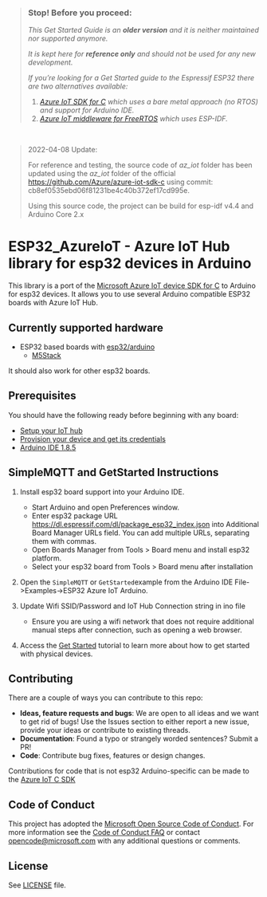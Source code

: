 > ### Stop! Before you proceed:
>
> _This Get Started Guide is an **older version** and it is neither maintained nor supported anymore._
>
> _It is kept here for **reference only** and should not be used for any new development._
>
> _If you’re looking for a Get Started guide to the Espressif ESP32 there are two alternatives available:_
>
> 1. _[Azure IoT SDK for C](https://github.com/Azure/azure-sdk-for-c-arduino/blob/main/examples/Azure_IoT_Hub_ESP32/readme.md) which uses a bare metal approach (no RTOS) and support for Arduino IDE._
> 2. _[Azure IoT middleware for FreeRTOS](https://github.com/Azure-Samples/iot-middleware-freertos-samples) which uses ESP-IDF._
<br>

> 2022-04-08 Update:
>
> For reference and testing, the source code of _az_iot_ folder has been updated using the _az_iot_ folder of the official https://github.com/Azure/azure-iot-sdk-c using commit: cb8ef0535ebd06f81231be4c40b372ef17cd995e.
> 
> Using this source code, the project can be build for esp-idf v4.4 and Arduino Core 2.x
> 

# ESP32_AzureIoT - Azure IoT Hub library for esp32 devices in Arduino

This library is a port of the 
[Microsoft Azure IoT device SDK for C](https://github.com/Azure/azure-iot-sdks/blob/master/c/readme.md)
 to Arduino for esp32 devices. It allows you to use several Arduino compatible ESP32 boards with Azure IoT Hub.

## Currently supported hardware
- ESP32 based boards with [esp32/arduino](https://github.com/espressif/arduino-esp32)
  - [M5Stack](http://www.M5Stack.com)

It should also work for other esp32 boards.

## Prerequisites

You should have the following ready before beginning with any board:
-   [Setup your IoT hub](https://github.com/Azure/azure-iot-device-ecosystem/blob/master/setup_iothub.md)
-   [Provision your device and get its credentials](https://github.com/Azure/azure-iot-device-ecosystem/blob/master/setup_iothub.md#create-new-device-in-the-iot-hub-device-identity-registry)
-   [Arduino IDE 1.8.5](https://www.arduino.cc/en/Main/Software)


## SimpleMQTT and GetStarted Instructions

1. Install esp32 board support into your Arduino IDE.
    * Start Arduino and open Preferences window.
    * Enter esp32 package URL https://dl.espressif.com/dl/package_esp32_index.json into Additional Board Manager URLs field. You can add multiple URLs, separating them with commas.
    * Open Boards Manager from Tools > Board menu and install esp32 platform.
    * Select your esp32 board from Tools > Board menu after installation

1. Open the `SimpleMQTT` or `GetStarted`example from the Arduino IDE  File->Examples->ESP32 Azure IoT Arduino.
1. Update Wifi SSID/Password and IoT Hub Connection string in ino file
    * Ensure you are using a wifi network that does not require additional manual steps after connection, such as opening a web browser.
1. Access the [Get Started](https://docs.microsoft.com/en-us/azure/iot-hub/iot-hub-get-started-physical/) tutorial to learn more about how to get started with physical devices.

## Contributing
There are a couple of ways you can contribute to this repo:

- **Ideas, feature requests and bugs**: We are open to all ideas and we want to get rid of bugs! Use the Issues section to either report a new issue, provide your ideas or contribute to existing threads.
- **Documentation**: Found a typo or strangely worded sentences? Submit a PR!
- **Code**: Contribute bug fixes, features or design changes.

Contributions for code that is not esp32 Arduino-specific can be made to the 
[Azure IoT C SDK](https://github.com/azure/azure-iot-sdk-c)

## Code of Conduct

This project has adopted the 
[Microsoft Open Source Code of Conduct](https://opensource.microsoft.com/codeofconduct/). 
For more information see the 
[Code of Conduct FAQ](https://opensource.microsoft.com/codeofconduct/faq/) or contact 
[opencode@microsoft.com](mailto:opencode@microsoft.com) with any additional questions or comments.

## License

See [LICENSE](LICENSE) file.


